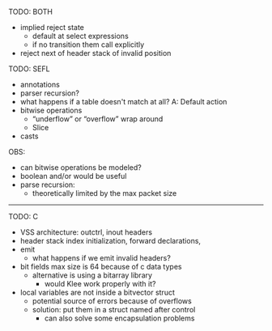 TODO: BOTH

- implied reject state
    - default at select expressions
    - if no transition them call explicitly
- reject next of header stack of invalid position


TODO: SEFL

- annotations
- parser recursion?
- what happens if a table doesn't match at all? A: Default action
- bitwise operations
    - “underflow” or “overflow” wrap around
    - Slice
- casts


OBS:

- can bitwise operations be modeled?
- boolean and/or would be useful
- parse recursion:
    - theoretically limited by the max packet size


---------------------------------------------------------------------------------------------------

TODO: C

- VSS architecture: outctrl, inout headers
- header stack index initialization, forward declarations,
- emit
    - what happens if we emit invalid headers?
- bit fields max size is 64 because of c data types
    -  alternative is using a bitarray library
        - would Klee work properly with it?
- local variables are not inside a bitvector struct
    - potential source of errors because of overflows
    - solution: put them in a struct named after control
        - can also solve some encapsulation problems